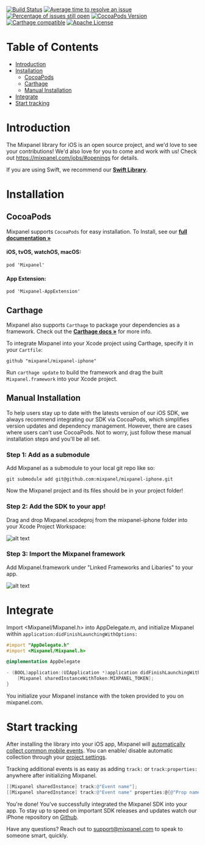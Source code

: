 [![Build Status](https://travis-ci.org/mixpanel/mixpanel-iphone.svg?branch=yolo-travis-ci)](https://travis-ci.org/mixpanel/mixpanel-iphone)
[![Average time to resolve an issue](http://isitmaintained.com/badge/resolution/mixpanel/mixpanel-iphone.svg)](http://isitmaintained.com/project/mixpanel/mixpanel-iphone "Average time to resolve an issue")
[![Percentage of issues still open](http://isitmaintained.com/badge/open/mixpanel/mixpanel-iphone.svg)](http://isitmaintained.com/project/mixpanel/mixpanel-iphone "Percentage of issues still open")
[![CocoaPods Version](http://img.shields.io/cocoapods/v/Mixpanel.svg?style=flat)](https://mixpanel.com)
[![Carthage compatible](https://img.shields.io/badge/Carthage-compatible-4BC51D.svg?style=flat)](https://github.com/Carthage/Carthage)
[![Apache License](http://img.shields.io/cocoapods/l/Mixpanel.svg?style=flat)](https://mixpanel.com)

# Table of Contents

<!-- MarkdownTOC -->

- [Introduction](#introduction)
- [Installation](#installation)
    - [CocoaPods](#cocoapods)
    - [Carthage](#carthage)
    - [Manual Installation](#manual-installation)
- [Integrate](#integrate)
- [Start tracking](#start-tracking)

<!-- /MarkdownTOC -->

<a name="introduction"></a>
# Introduction

The Mixpanel library for iOS is an open source project, and we'd love to see your contributions! We'd also love for you to come and work with us! Check out https://mixpanel.com/jobs/#openings for details.

If you are using Swift, we recommend our **[Swift Library](https://github.com/mixpanel/mixpanel-swift)**.

<a name="installation"></a>
# Installation

<a name="cocoapods"></a>
## CocoaPods

Mixpanel supports `CocoaPods` for easy installation.
To Install, see our **[full documentation »](https://mixpanel.com/help/reference/ios)**

#### iOS, tvOS, watchOS, macOS: 
`pod 'Mixpanel'`
#### App Extension:
`pod 'Mixpanel-AppExtension'`

<a name="carthage"></a>
## Carthage

Mixpanel also supports `Carthage` to package your dependencies as a framework.
Check out the **[Carthage docs »](https://github.com/Carthage/Carthage)** for more info.

To integrate Mixpanel into your Xcode project using Carthage, specify it in your `Cartfile`:

```ogdl
github "mixpanel/mixpanel-iphone"
```

Run `carthage update` to build the framework and drag the built `Mixpanel.framework` into your Xcode project.

<a name="manual-installation"></a>
## Manual Installation

To help users stay up to date with the latests version of our iOS SDK, we always recommend integrating our SDK via CocoaPods, which simplifies version updates and dependency management. However, there are cases where users can't use CocoaPods. Not to worry, just follow these manual installation steps and you'll be all set.

### Step 1: Add as a submodule

Add Mixpanel as a submodule to your local git repo like so:

```
git submodule add git@github.com:mixpanel/mixpanel-iphone.git
```

Now the Mixpanel project and its files should be in your project folder!

### Step 2: Add the SDK to your app!

Drag and drop Mixpanel.xcodeproj from the mixpanel-iphone folder into your Xcode Project Workspace:

![alt text](http://i.imgur.com/6qgxEBY.png)

### Step 3: Import the Mixpanel framework

Add Mixpanel.framework under "Linked Frameworks and Libaries" to your app.

![alt text](http://i.imgur.com/aJx6R8S.png)

<a name="integrate"></a>
# Integrate

Import <Mixpanel/Mixpanel.h> into AppDelegate.m, and initialize Mixpanel within `application:didFinishLaunchingWithOptions:`

```objective-c
#import "AppDelegate.h"
#import <Mixpanel/Mixpanel.h>

@implementation AppDelegate

- (BOOL)application:(UIApplication *)application didFinishLaunchingWithOptions:(NSDictionary *)launchOptions {
    [Mixpanel sharedInstanceWithToken:MIXPANEL_TOKEN];
}
```

You initialize your Mixpanel instance with the token provided to you on mixpanel.com.

<a name="start-tracking"></a>
# Start tracking

After installing the library into your iOS app, Mixpanel will <a href="https://mixpanel.com/help/questions/articles/which-common-mobile-events-can-mixpanel-collect-on-my-behalf-automatically" target="_blank">automatically collect common mobile events</a>. You can enable/ disable automatic collection through your <a href="https://mixpanel.com/help/questions/articles/how-do-i-enable-common-mobile-events-if-i-have-already-implemented-mixpanel" target="_blank">project settings</a>.

Tracking additional events is as easy as adding `track:` or `track:properties:` anywhere after initializing Mixpanel.

```objective-c
[[Mixpanel sharedInstance] track:@"Event name"];
[[Mixpanel sharedInstance] track:@"Event name" properties:@{@"Prop name": @"Prop value"}];
```

You're done! You've successfully integrated the Mixpanel SDK into your app. To stay up to speed on important SDK releases and updates watch our iPhone repository on [Github](https://github.com/mixpanel/mixpanel-iphone).

Have any questions? Reach out to [support@mixpanel.com](mailto:support@mixpanel.com) to speak to someone smart, quickly.
